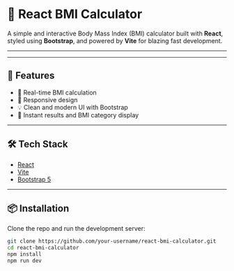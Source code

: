 # 🧮 React BMI Calculator

A simple and interactive Body Mass Index (BMI) calculator built with **React**, styled using **Bootstrap**, and powered by **Vite** for blazing fast development.

---

---

## 🚀 Features

- 🧠 Real-time BMI calculation
- 📱 Responsive design
- 💡 Clean and modern UI with Bootstrap
- 🔄 Instant results and BMI category display

---

## 🛠 Tech Stack

- [React](https://reactjs.org/)
- [Vite](https://vitejs.dev/)
- [Bootstrap 5](https://getbootstrap.com/)

---

## 📦 Installation

Clone the repo and run the development server:

```bash
git clone https://github.com/your-username/react-bmi-calculator.git
cd react-bmi-calculator
npm install
npm run dev
```
